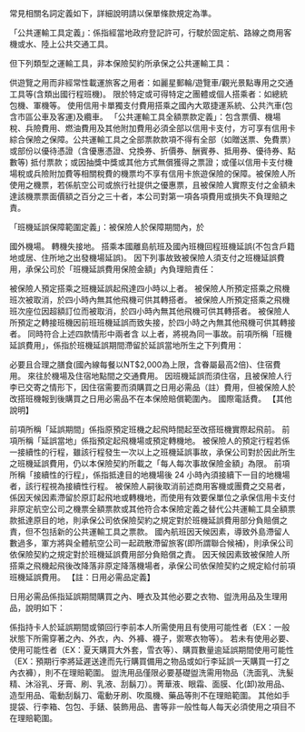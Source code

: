 常見相關名詞定義如下，詳細說明請以保單條款規定為準。

「公共運輸工具定義」：係指經當地政府登記許可，行駛於固定航、路線之商用客機或水、陸上公共交通工具。

但下列類型之運輸工具，非本保險契約所承保之公共運輸工具：

供遊覽之用而非經常性載運旅客之用者：如麗星郵輪/遊覽車/觀光景點專用之交通工具等(含類出國行程班機)。
限於特定或可得特定之團體或個人搭乘者：如總統包機、軍機等。
使用信用卡單獨支付費用搭乘之國內大眾捷運系統、公共汽車(包含市區公車及客運)及纜車。
「公共運輸工具全額票款定義」：包含票價、機場稅、兵險費用、燃油費用及其他附加費用必須全部以信用卡支付，方可享有信用卡綜合保險之保障。公共運輸工具之全部票款款項不得有全部（如贈送票、免費票）或部份以優待憑證（含優惠憑證、兌換券、折價券、酬賓券、抵用券、優待券、點數等) 抵付票款；或因抽獎中獎或其他方式無償獲得之票證；或僅以信用卡支付機場稅或兵險附加費等相關稅費的機票均不享有信用卡旅遊保險的保障。被保險人所使用之機票，若係航空公司或旅行社提供之優惠票，且被保險人實際支付之金額未達該機票票面價額之百分之三十者，本公司對第一項各項費用或損失不負理賠之責。

「班機延誤保障範圍定義」：被保險人於保障期間內，於

國外機場。
轉機失接地。
搭乘本國離島航班及國內班機回程班機延誤(不包含戶籍地或居、住所地之出發機場延誤)。
因下列事故致被保險人須支付之班機延誤費用，承保公司於「班機延誤費用保險金額」內負理賠責任：

被保險人預定搭乘之班機延誤起飛達四小時以上者。
被保險人所預定搭乘之飛機班次被取消，於四小時內無其他飛機可供其轉搭者。
被保險人所預定搭乘之飛機班次座位因超額訂位而被取消，於四小時內無其他飛機可供其轉搭者。
被保險人所預定之轉接班機因前班班機延誤而致失接，於四小時之內無其他飛機可供其轉接者。
同時符合上述四款情形中兩者含 以上者，將視為同一事故。前項所稱「班機延誤費用」，係指於班機延誤期間滯留於延誤當地所生之下列費用：

必要且合理之膳食(國內線每餐以NT$2,000為上限，含眷屬最高2倍)、住宿費用。
來往於機場及住宿地點間之交通費用。
因班機延誤而須住宿，且被保險人行李已交寄之情形下，因住宿需要而須購買之日用必需品（註）費用，但被保險人於改搭班機報到後購買之日用必需品不在本保險賠償範圍內。
國際電話費。
【其他說明】

前項所稱「延誤期間」係指原預定班機之起飛時間起至改搭班機實際起飛前。
前項所稱「延誤當地」係指預定起飛機場或預定轉機地。
被保險人的預定行程若係一接續性的行程，雖該行程發生一次以上之班機延誤事故，承保公司對於因此所生之班機延誤費用，仍以本保險契約所載之「每人每次事故保險金額」為限。
前項所稱「接續性的行程」，係指抵達目的地機場後 24 小時內須接續下一目的地機場者，該行程視為接續性行程。
被保險人嗣後取消前述商用客機或團費之交易者，係因天候因素滯留於原訂起飛地或轉機地，而使用有效要保單位之承保信用卡支付非原定航空公司之機票全額票款或其他符合本保險定義之替代公共運輸工具全額票款抵達原目的地，則承保公司依保險契約之規定對於班機延誤費用部分負賠償之責，但不包括新的公共運輸工具之票款。
國內航班因天候因素，導致外島滯留人數過多，軍方將與全體航空公司一起疏散滯留旅客(即所謂聯合候補)，則承保公司依保險契約之規定對於班機延誤費用部分負賠償之責。
因天候因素致被保險人所搭乘之飛機起飛後改降落非原定降落機場者，承保公司依保險契約之規定給付前項班機延誤費用。
【註：日用必需品定義】

日用必需品係指延誤期間購買之內、睡衣及其他必要之衣物、盥洗用品及生理用品，說明如下：

係指持卡人於延誤期間或領回行李前本人所需使用且有使用可能性者（EX：一般狀態下所需穿著之內、外衣，內、外褲、襪子，禦寒衣物等）。
若未有使用必要、使用可能性者（EX：夏天購買大外套，雪衣等）、購買數量逾延誤期間使用可能性（EX：預期行李將延遲送達而先行購買備用之物品或如行李延誤一天購買一打之內衣褲），則不在理賠範圍。
盥洗用品僅限必要基礎盥洗需用物品（洗面乳、洗髮精、沐浴乳、牙膏、刷、乳液、刮鬍刀）。菁華液、眼霜、面膜、化(卸)妝用品、造型用品、電動刮鬍刀、電動牙刷、吹風機、藥品等則不在理賠範圍。
其他如手提袋、行李箱、包包、手錶、裝飾用品、書等非一般性每人每天必須使用之項目不在理賠範圍。